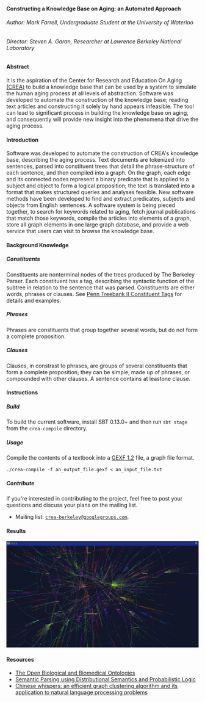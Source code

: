 
#### Constructing a Knowledge Base on Aging: an Automated Approach
###### Author: Mark Farrell, Undergraduate Student at the University of Waterloo
###### Director: Steven A. Garan, Researcher at Lawrence Berkeley National Laboratory

#### Abstract

It is the aspiration of the Center for Research and Education On Aging [(CREA)](http://crea.berkeley.edu) to build a knowledge base that can be used by a system to simulate the human aging process at all levels of abstraction. Software was developed to automate the construction of the knowledge base; reading text articles and constructing it solely by hand appears infeasible. The tool can lead to significant process in building the knowledge base on aging, and consequently will provide new insight into the phenomena that drive the aging process.

#### Introduction

 Software was developed to automate the construction of CREA's knowledge base, describing the aging process. Text documents are tokenized into sentences, parsed into constituent trees that detail the phrase-structure of each sentence, and then compiled into a graph. On the graph, each edge and its connected nodes represent a binary predicate that is applied to a subject and object to form a logical proposition; the text is translated into a format that makes structured queries and analyses feasible. New software methods have been developed to find and extract predicates, subjects and objects from English sentences. A software system is being pieced together, to search for keywords related to aging, fetch journal publications that match those keywords, compile the articles into elements of a graph, store all graph elements in one large graph database, and provide a web service that users can visit to browse the knowledge base.

#### Background Knowledge

##### Constituents

Constituents are nonterminal nodes of the trees produced by The Berkeley Parser. Each constituent
has a tag, describing the syntactic function of the subtree in relation to the sentence that was
parsed. Constituents are either words, phrases or clauses. See [Penn Treebank II Constituent Tags](http://www.surdeanu.info/mihai/teaching/ista555-fall13/readings/PennTreebankConstituents.html) for details and examples.

##### Phrases

Phrases are constituents that group together several words, but do not form a complete proposition.

##### Clauses

Clauses, in constrast to phrases, are groups of several constituents that form a complete proposition; they can be simple, made up of phrases, or compounded with other clauses. A sentence contains at leastone clause.

#### Instructions

##### Build

To build the current software, install SBT 0.13.0+ and then run <code>sbt stage</code> from the <code>crea-compile</code> directory.

##### Usage

Compile the contents of a textbook into a [GEXF 1.2](http://gexf.net/format/index.html) file, a graph file format.

    ./crea-compile -f an_output_file.gexf < an_input_file.txt

##### Contribute

If you're interested in contributing to the project, feel free to post your questions and
discuss your plans on the mailing list.

 * Mailing list: <code>crea-berkeley@googlegroups.com</code>.

#### Results

 [![Results](results.png)](http://markfarrell.ca/creal)

#### Resources

 *  [The Open Biological and Biomedical Ontologies](http://www.obofoundry.org/)
 *  [Semantic Parsing using Distributional Semantics and Probabilistic Logic](http://sp14.ws/pub/bem-sp14-2014.pdf)
 *  [Chinese whispers: an efficient graph clustering algorithm and its application to natural language processing problems](http://dl.acm.org/citation.cfm?id=1654774)




